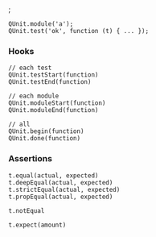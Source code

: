 ;

    QUnit.module('a');
    QUnit.test('ok', function (t) { ... });

### Hooks

    // each test
    QUnit.testStart(function)
    QUnit.testEnd(function)

    // each module
    QUnit.moduleStart(function)
    QUnit.moduleEnd(function)

    // all
    QUnit.begin(function)
    QUnit.done(function)

### Assertions

    t.equal(actual, expected)
    t.deepEqual(actual, expected)
    t.strictEqual(actual, expected)
    t.propEqual(actual, expected)

    t.notEqual

    t.expect(amount)
